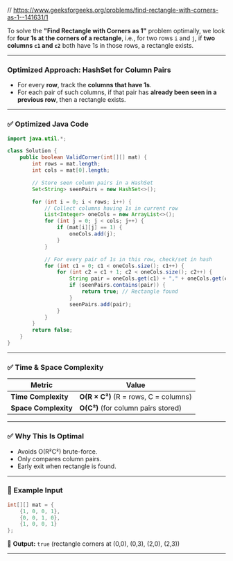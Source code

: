 // https://www.geeksforgeeks.org/problems/find-rectangle-with-corners-as-1--141631/1

To solve the **"Find Rectangle with Corners as 1"** problem optimally, we look for **four 1s at the corners of a rectangle**, i.e., for two rows `i` and `j`, if **two columns `c1` and `c2`** both have 1s in those rows, a rectangle exists.

---

### **Optimized Approach: HashSet for Column Pairs**

* For every **row**, track the **columns that have 1s**.
* For each pair of such columns, if that pair has **already been seen in a previous row**, then a rectangle exists.

---

### ✅ **Optimized Java Code**

```java
import java.util.*;

class Solution {
    public boolean ValidCorner(int[][] mat) {
        int rows = mat.length;
        int cols = mat[0].length;

        // Store seen column pairs in a HashSet
        Set<String> seenPairs = new HashSet<>();

        for (int i = 0; i < rows; i++) {
            // Collect columns having 1s in current row
            List<Integer> oneCols = new ArrayList<>();
            for (int j = 0; j < cols; j++) {
                if (mat[i][j] == 1) {
                    oneCols.add(j);
                }
            }

            // For every pair of 1s in this row, check/set in hash
            for (int c1 = 0; c1 < oneCols.size(); c1++) {
                for (int c2 = c1 + 1; c2 < oneCols.size(); c2++) {
                    String pair = oneCols.get(c1) + "," + oneCols.get(c2);
                    if (seenPairs.contains(pair)) {
                        return true; // Rectangle found
                    }
                    seenPairs.add(pair);
                }
            }
        }
        return false;
    }
}
```

---

### ✅ **Time & Space Complexity**

| Metric               | Value                                 |
| -------------------- | ------------------------------------- |
| **Time Complexity**  | **O(R × C²)** (R = rows, C = columns) |
| **Space Complexity** | **O(C²)** (for column pairs stored)   |

---

### ✅ **Why This Is Optimal**

* Avoids O(R²C²) brute-force.
* Only compares column pairs.
* Early exit when rectangle is found.

---

### 📌 Example Input

```java
int[][] mat = {
    {1, 0, 0, 1},
    {0, 0, 1, 0},
    {1, 0, 0, 1}
};
```

🔹 **Output:** `true` (rectangle corners at (0,0), (0,3), (2,0), (2,3))

---
